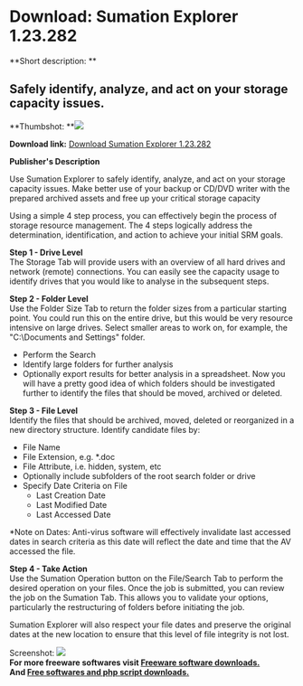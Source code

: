 # Download: Sumation Explorer 1.23.282

**Short description: **

## Safely identify, analyze, and act on your storage capacity issues.

  
**Thumbshot: **![](http://www.freewarefiles.com/screenshot/sumationexplorer_md.gif)   
  
**Download link:** [Download Sumation Explorer 1.23.282](http://freesoftwares.boysofts.com/Sumation-Explorer_program_19467.html)  
  

**Publisher's Description**  
  

Use Sumation Explorer to safely identify, analyze, and act on your storage
capacity issues. Make better use of your backup or CD/DVD writer with the
prepared archived assets and free up your critical storage capacity

Using a simple 4 step process, you can effectively begin the process of
storage resource management. The 4 steps logically address the determination,
identification, and action to achieve your initial SRM goals.

**Step 1 - Drive Level**  
The Storage Tab will provide users with an overview of all hard drives and
network (remote) connections. You can easily see the capacity usage to
identify drives that you would like to analyse in the subsequent steps.

**Step 2 - Folder Level**  
Use the Folder Size Tab to return the folder sizes from a particular starting
point. You could run this on the entire drive, but this would be very resource
intensive on large drives. Select smaller areas to work on, for example, the
"C:\Documents and Settings" folder.

  * Perform the Search 
  * Identify large folders for further analysis 
  * Optionally export results for better analysis in a spreadsheet. 
Now you will have a pretty good idea of which folders should be investigated
further to identify the files that should be moved, archived or deleted.

**Step 3 - File Level**  
Identify the files that should be archived, moved, deleted or reorganized in a
new directory structure. Identify candidate files by:

  * File Name 
  * File Extension, e.g. *.doc 
  * File Attribute, i.e. hidden, system, etc 
  * Optionally include subfolders of the root search folder or drive 
  * Specify Date Criteria on File 
    * Last Creation Date 
    * Last Modified Date 
    * Last Accessed Date 

*Note on Dates: Anti-virus software will effectively invalidate last accessed dates in search criteria as this date will reflect the date and time that the AV accessed the file.

**Step 4 - Take Action**  
Use the Sumation Operation button on the File/Search Tab to perform the
desired operation on your files. Once the job is submitted, you can review the
job on the Sumation Tab. This allows you to validate your options,
particularly the restructuring of folders before initiating the job.

Sumation Explorer will also respect your file dates and preserve the original
dates at the new location to ensure that this level of file integrity is not
lost.

  
  
Screenshot: ![](http://www.freewarefiles.com/screenshot/sumationexplorer.gif)  
**For more freeware softwares visit [Freeware software downloads.](http://freesoftwares.boysofts.com/)**   
**And [Free softwares and php script downloads.](http://www.boysofts.com/)**

